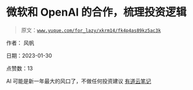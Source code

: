 # 微软和 OpenAI 的合作，梳理投资逻辑

> 原文：[`www.yuque.com/for_lazy/xkrm14/fk4p4as89kz5ac3k`](https://www.yuque.com/for_lazy/xkrm14/fk4p4as89kz5ac3k)

作者： 风帆 

日期：2023-01-30 

点赞数：13 

AI 可能是新一年最大的风口了，不做任何投资建议 [有道云笔记](https://note.youdao.com/s/AEX4cCZ4) 

